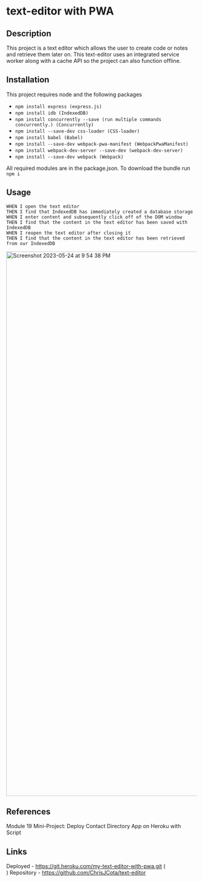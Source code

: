 # text-editor with PWA

## Description
This project is a text editor which allows the user to create code or notes and retrieve them later on. This text-editor uses an integrated service
worker along with a cache API so the project can also function offline.

## Installation
This project requires node and the following packages
* `npm install express (express.js)`
* `npm install idb (IndexedDB)`
* `npm install concurrently --save (run multiple commands concurrently.) (Concurrently)`
* `npm install --save-dev css-loader (CSS-loader)`
* `npm install babel (Babel)`
* `npm install --save-dev webpack-pwa-manifest (WebpackPwaManifest)`
* `npm install webpack-dev-server --save-dev (webpack-dev-server)`
* `npm install --save-dev webpack (Webpack)`

All required modules are in the package.json. To download the bundle run `npm i`

## Usage

``````
WHEN I open the text editor
THEN I find that IndexedDB has immediately created a database storage
WHEN I enter content and subsequently click off of the DOM window
THEN I find that the content in the text editor has been saved with IndexedDB
WHEN I reopen the text editor after closing it
THEN I find that the content in the text editor has been retrieved from our IndexedDB
``````
<img width="1440" alt="Screenshot 2023-05-24 at 9 54 38 PM" src="https://github.com/ChrisJCota/text-editor/assets/118009584/7e34ce95-44a2-4045-a20d-df5100d4ba39">

## References

Module 19 Mini-Project: Deploy Contact Directory App on Heroku with Script

## Links 

Deployed - https://git.heroku.com/my-text-editor-with-pwa.git  ( <br> )
Repository - https://github.com/ChrisJCota/text-editor
